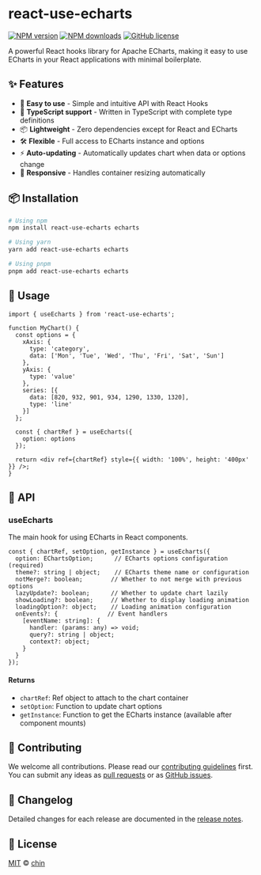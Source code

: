 # react-use-echarts

[![NPM version](https://img.shields.io/npm/v/react-use-echarts.svg)](https://www.npmjs.com/package/react-use-echarts)
[![NPM downloads](https://img.shields.io/npm/dm/react-use-echarts.svg)](https://www.npmjs.com/package/react-use-echarts)
[![GitHub license](https://img.shields.io/github/license/chensid/react-use-echarts.svg)](https://github.com/chensid/react-use-echarts/blob/main/LICENSE.txt)

A powerful React hooks library for Apache ECharts, making it easy to use ECharts in your React applications with minimal boilerplate.

## ✨ Features

- 🎨 **Easy to use** - Simple and intuitive API with React Hooks
- 🚀 **TypeScript support** - Written in TypeScript with complete type definitions
- 📦 **Lightweight** - Zero dependencies except for React and ECharts
- 🛠 **Flexible** - Full access to ECharts instance and options
- ⚡ **Auto-updating** - Automatically updates chart when data or options change
- 📱 **Responsive** - Handles container resizing automatically

## 📦 Installation

```bash
# Using npm
npm install react-use-echarts echarts

# Using yarn
yarn add react-use-echarts echarts

# Using pnpm
pnpm add react-use-echarts echarts
```

## 🔨 Usage

```tsx
import { useEcharts } from 'react-use-echarts';

function MyChart() {
  const options = {
    xAxis: {
      type: 'category',
      data: ['Mon', 'Tue', 'Wed', 'Thu', 'Fri', 'Sat', 'Sun']
    },
    yAxis: {
      type: 'value'
    },
    series: [{
      data: [820, 932, 901, 934, 1290, 1330, 1320],
      type: 'line'
    }]
  };

  const { chartRef } = useEcharts({
    option: options
  });

  return <div ref={chartRef} style={{ width: '100%', height: '400px' }} />;
}
```

## 📖 API

### useEcharts

The main hook for using ECharts in React components.

```tsx
const { chartRef, setOption, getInstance } = useEcharts({
  option: EChartsOption;      // ECharts options configuration (required)
  theme?: string | object;    // ECharts theme name or configuration
  notMerge?: boolean;        // Whether to not merge with previous options
  lazyUpdate?: boolean;      // Whether to update chart lazily
  showLoading?: boolean;     // Whether to display loading animation
  loadingOption?: object;    // Loading animation configuration
  onEvents?: {              // Event handlers
    [eventName: string]: {
      handler: (params: any) => void;
      query?: string | object;
      context?: object;
    }
  }
});
```

#### Returns

- `chartRef`: Ref object to attach to the chart container
- `setOption`: Function to update chart options
- `getInstance`: Function to get the ECharts instance (available after component mounts)

## 🤝 Contributing

We welcome all contributions. Please read our [contributing guidelines](CONTRIBUTING.md) first. You can submit any ideas as [pull requests](https://github.com/chensid/react-use-echarts/pulls) or as [GitHub issues](https://github.com/chensid/react-use-echarts/issues).

## 📝 Changelog

Detailed changes for each release are documented in the [release notes](https://github.com/chensid/react-use-echarts/releases).

## 📄 License

[MIT](./LICENSE.txt) © [chin](https://github.com/chensid)
